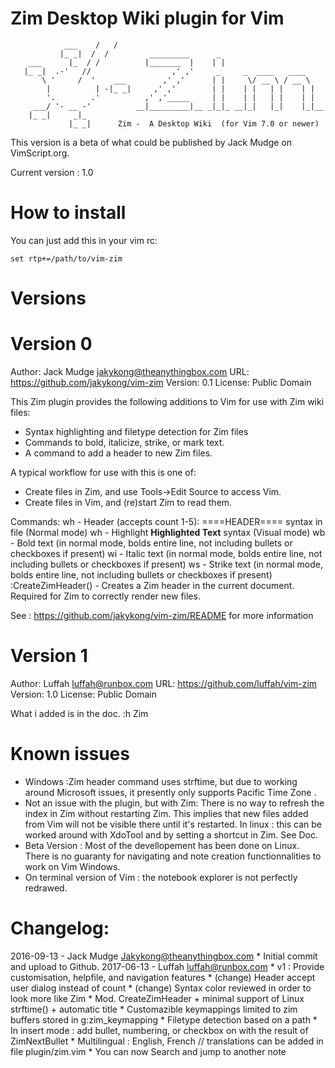Zim Desktop Wiki plugin for Vim
================================
```
            ___    /   /                                              
           |_ _|  /  /         _________      _                       
    ___      |_  / /          |_______  |    | |                      
   |_ _|  .-'   //                  ,' ,'     _     _  ____   ____    
       \ '     /  '    ___        ,' ,'      | |     \/ __ \ / __ \   
        |          | -|_ _|     ,' ,'        | |    | |   | |    | |  
        '.        .'          ,' ,'_____     | |    | |   | |    | |  
     ___/ '- __ -'          __|_________|__ _|_|_ __|_|   |_|    |_|__
    |_ _|     _|_                                                     
             |_ _|      Zim -  A Desktop Wiki  (for Vim 7.0 or newer) 
```
This version is a beta of what could be published by Jack Mudge
on VimScript.org.

Current version : 1.0

How to install
================================
You can just add this in your vim rc:
```
set rtp+=/path/to/vim-zim
```

Versions
================================
# Version 0
Author: Jack Mudge <jakykong@theanythingbox.com>
URL: https://github.com/jakykong/vim-zim
Version: 0.1
License: Public Domain

This Zim plugin provides the following additions to Vim for use with Zim wiki files:
* Syntax highlighting and filetype detection for Zim files
* Commands to bold, italicize, strike, or mark text.
* A command to add a header to new Zim files.

A typical workflow for use with this is one of:
* Create files in Zim, and use Tools->Edit Source to access Vim.
* Create files in Vim, and (re)start Zim to read them.

Commands:
<Leader>wh - Header (accepts count 1-5): ====HEADER==== syntax in file (Normal mode)
<Leader>wh - Highlight __Highlighted Text__ syntax (Visual mode)
<Leader>wb - Bold text (in normal mode, bolds entire line, not including bullets or checkboxes if present)
<Leader>wi - Italic text (in normal mode, bolds entire line, not including bullets or checkboxes if present)
<Leader>ws - Strike text (in normal mode, bolds entire line, not including bullets or checkboxes if present)
:CreateZimHeader() - Creates a Zim header in the current document. Required for Zim to correctly render new files.

See : https://github.com/jakykong/vim-zim/README for more information

# Version 1
Author: Luffah <luffah@runbox.com>
URL: https://github.com/luffah/vim-zim
Version: 1.0
License: Public Domain

What i added is in the doc.
:h Zim


Known issues
==========
  
* Windows :Zim header command uses strftime, but due to working around Microsoft issues,
  it presently only supports Pacific Time Zone .
* Not an issue with the plugin, but with Zim: There is no way to refresh the index
  in Zim without restarting Zim. This implies that new files added from Vim will
  not be visible there until it's restarted.
  In linux : this can be worked around with XdoTool and by setting a shortcut in Zim. See Doc.
* Beta Version : Most of the devellopement has been done on Linux.
  There is no guaranty for navigating and note creation functionnalities to work on Vim Windows.
* On terminal version of Vim : the notebook explorer is not perfectly redrawed.

Changelog:
==========
2016-09-13 - Jack Mudge <Jakykong@theanythingbox.com>
     * Initial commit and upload to Github. 
2017-06-13 - Luffah <luffah@runbox.com>
     * v1 : Provide customisation, helpfile, and navigation features
     * (change) Header accept user dialog instead of count
     * (change) Syntax color reviewed in order to look more like Zim
     * Mod. CreateZimHeader + minimal support of Linux strftime() + automatic title
     * Customazible keymappings limited to zim buffers stored in g:zim_keymapping
     * Filetype detection based on a path
     * In insert mode : add bullet, numbering, or checkbox on <Leader><CR> with the result of ZimNextBullet
     * Multilingual : English, French // translations can be added in file plugin/zim.vim
     * You can now Search and jump to another note


